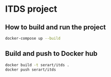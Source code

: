 # ITDS project

## How to build and run the project

```bash
docker-compose up --build
```

## Build and push to Docker hub

```bash
docker build -t serart/itds .
docker push serart/itds
```
